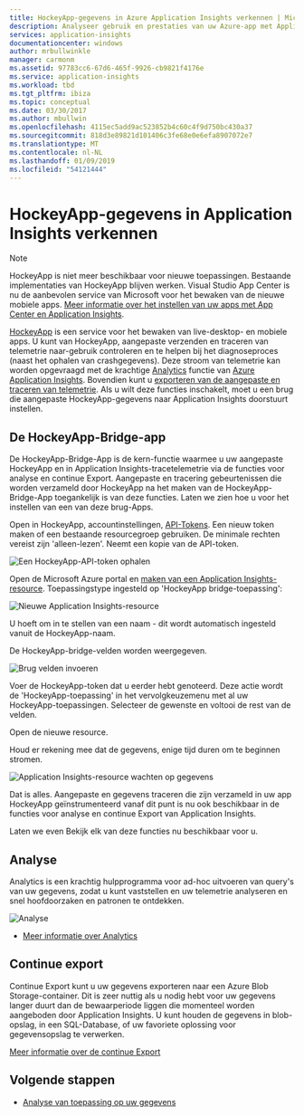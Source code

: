 ```yaml
---
title: HockeyApp-gegevens in Azure Application Insights verkennen | Microsoft Docs
description: Analyseer gebruik en prestaties van uw Azure-app met Application Insights.
services: application-insights
documentationcenter: windows
author: mrbullwinkle
manager: carmonm
ms.assetid: 97783cc6-67d6-465f-9926-cb9821f4176e
ms.service: application-insights
ms.workload: tbd
ms.tgt_pltfrm: ibiza
ms.topic: conceptual
ms.date: 03/30/2017
ms.author: mbullwin
ms.openlocfilehash: 4115ec5add9ac523852b4c60c4f9d750bc430a37
ms.sourcegitcommit: 818d3e89821d101406c3fe68e0e6efa8907072e7
ms.translationtype: MT
ms.contentlocale: nl-NL
ms.lasthandoff: 01/09/2019
ms.locfileid: "54121444"
---
```

# <a name="exploring-hockeyapp-data-in-application-insights"></a>HockeyApp-gegevens in Application Insights verkennen

> [!NOTE]
> HockeyApp is niet meer beschikbaar voor nieuwe toepassingen. Bestaande implementaties van HockeyApp blijven werken. Visual Studio App Center is nu de aanbevolen service van Microsoft voor het bewaken van de nieuwe mobiele apps. [Meer informatie over het instellen van uw apps met App Center en Application Insights](../../azure-monitor/learn/mobile-center-quickstart.md).

[HockeyApp](https://azure.microsoft.com/services/hockeyapp/) is een service voor het bewaken van live-desktop- en mobiele apps. U kunt van HockeyApp, aangepaste verzenden en traceren van telemetrie naar-gebruik controleren en te helpen bij het diagnoseproces (naast het ophalen van crashgegevens). Deze stroom van telemetrie kan worden opgevraagd met de krachtige [Analytics](../../azure-monitor/app/analytics.md) functie van [Azure Application Insights](../../azure-monitor/app/app-insights-overview.md). Bovendien kunt u [exporteren van de aangepaste en traceren van telemetrie](export-telemetry.md). Als u wilt deze functies inschakelt, moet u een brug die aangepaste HockeyApp-gegevens naar Application Insights doorstuurt instellen.

## <a name="the-hockeyapp-bridge-app"></a>De HockeyApp-Bridge-app
De HockeyApp-Bridge-App is de kern-functie waarmee u uw aangepaste HockeyApp en in Application Insights-tracetelemetrie via de functies voor analyse en continue Export. Aangepaste en tracering gebeurtenissen die worden verzameld door HockeyApp na het maken van de HockeyApp-Bridge-App toegankelijk is van deze functies. Laten we zien hoe u voor het instellen van een van deze brug-Apps.

Open in HockeyApp, accountinstellingen, [API-Tokens](https://rink.hockeyapp.net/manage/auth_tokens). Een nieuw token maken of een bestaande resourcegroep gebruiken. De minimale rechten vereist zijn 'alleen-lezen'. Neemt een kopie van de API-token.

![Een HockeyApp-API-token ophalen](./media/hockeyapp-bridge-app/01.png)

Open de Microsoft Azure portal en [maken van een Application Insights-resource](../../azure-monitor/app/create-new-resource.md ). Toepassingstype ingesteld op 'HockeyApp bridge-toepassing':

![Nieuwe Application Insights-resource](./media/hockeyapp-bridge-app/02.png)

U hoeft om in te stellen van een naam - dit wordt automatisch ingesteld vanuit de HockeyApp-naam.

De HockeyApp-bridge-velden worden weergegeven. 

![Brug velden invoeren](./media/hockeyapp-bridge-app/03.png)

Voer de HockeyApp-token dat u eerder hebt genoteerd. Deze actie wordt de 'HockeyApp-toepassing' in het vervolgkeuzemenu met al uw HockeyApp-toepassingen. Selecteer de gewenste en voltooi de rest van de velden. 

Open de nieuwe resource. 

Houd er rekening mee dat de gegevens, enige tijd duren om te beginnen stromen.

![Application Insights-resource wachten op gegevens](./media/hockeyapp-bridge-app/04.png)

Dat is alles. Aangepaste en gegevens traceren die zijn verzameld in uw app HockeyApp geïnstrumenteerd vanaf dit punt is nu ook beschikbaar in de functies voor analyse en continue Export van Application Insights.

Laten we even Bekijk elk van deze functies nu beschikbaar voor u.

## <a name="analytics"></a>Analyse
Analytics is een krachtig hulpprogramma voor ad-hoc uitvoeren van query's van uw gegevens, zodat u kunt vaststellen en uw telemetrie analyseren en snel hoofdoorzaken en patronen te ontdekken.

![Analyse](./media/hockeyapp-bridge-app/05.png)

* [Meer informatie over Analytics](../../azure-monitor/log-query/get-started-portal.md)

## <a name="continuous-export"></a>Continue export
Continue Export kunt u uw gegevens exporteren naar een Azure Blob Storage-container. Dit is zeer nuttig als u nodig hebt voor uw gegevens langer duurt dan de bewaarperiode liggen die momenteel worden aangeboden door Application Insights. U kunt houden de gegevens in blob-opslag, in een SQL-Database, of uw favoriete oplossing voor gegevensopslag te verwerken.

[Meer informatie over de continue Export](export-telemetry.md)

## <a name="next-steps"></a>Volgende stappen
* [Analyse van toepassing op uw gegevens](../../azure-monitor/log-query/get-started-portal.md)

